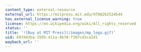 ```yaml
---
content_type: external-resource
external_url: https://mitpress.mit.edu/9780262524544
has_external_license_warning: true
license: https://en.wikipedia.org/wiki/All_rights_reserved
status: ''
title: '![Buy at MIT Press](/images/mp_logo.gif)'
uid: 697d43ba-3595-411a-9b70-f307cd3ca1d1
wayback_url: ''
---
```

